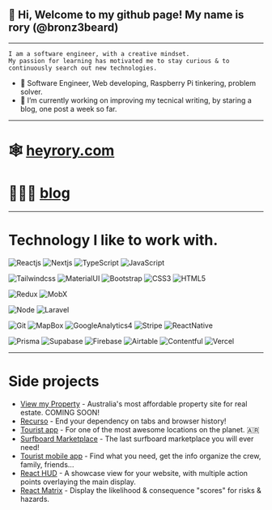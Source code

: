 ## 👋 Hi, Welcome to my github page! My name is rory (@bronz3beard)
---
```
I am a software engineer, with a creative mindset.
My passion for learning has motivated me to stay curious & to continuously search out new technologies.
```

- 👀 Software Engineer, Web developing, Raspberry Pi tinkering, problem solver.
- 🌱 I’m currently working on improving my tecnical writing, by staring a blog, one post a week so far.

---

# 🕸️ [heyrory.com](https://www.heyrory.com)
# 🙈🙉🙊 [blog](https://blog.heyrory.com)
---

# Technology I like to work with.

![Reactjs](https://img.shields.io/badge/react-%23323330.svg?style=for-the-badge&logo=react&logoColor=%23F7DF1E)
![Nextjs](https://img.shields.io/badge/nextjs-%23323330.svg?style=for-the-badge&logo=react&logoColor=%23F7DF1E)
![TypeScript](https://img.shields.io/badge/typescript-%23323330.svg?style=for-the-badge&logo=typescript&logoColor=%23F7DF1E)
![JavaScript](https://img.shields.io/badge/javascript-%23323330.svg?style=for-the-badge&logo=javascript&logoColor=%23F7DF1E)

![Tailwindcss](https://img.shields.io/badge/tailwindcss-%23323330.svg?style=for-the-badge&logo=tailwindcss&logoColor=%23F7DF1E)
![MaterialUI](https://img.shields.io/badge/mui-%23323330.svg?style=for-the-badge&logo=mui&logoColor=%23F7DF1E)
![Bootstrap](https://img.shields.io/badge/bootstrap-%23323330.svg?style=for-the-badge&logo=bootstrap&logoColor=%23F7DF1E)
![CSS3](https://img.shields.io/badge/css3-%23323330.svg?style=for-the-badge&logo=css3&logoColor=%23F7DF1E)
![HTML5](https://img.shields.io/badge/html5-%23323330.svg?style=for-the-badge&logo=html5&logoColor=%23F7DF1E)

![Redux](https://img.shields.io/badge/redux-%23323330.svg?style=for-the-badge&logo=redux&logoColor=%23F7DF1E)
![MobX](https://img.shields.io/badge/mobx-%23323330.svg?style=for-the-badge&logo=mobx&logoColor=%23F7DF1E)

![Node](https://img.shields.io/badge/nodejs-%23323330.svg?style=for-the-badge&logo=javascript&logoColor=%23F7DF1E)
![Laravel](https://img.shields.io/badge/laravel-%23323330.svg?style=for-the-badge&logo=laravel&logoColor=%23F7DF1E)

![Git](https://img.shields.io/badge/git-%23323330.svg?style=for-the-badge&logo=git&logoColor=%23F7DF1E)
![MapBox](https://img.shields.io/badge/mapbox-%23323330.svg?style=for-the-badge&logo=mapbox&logoColor=%23F7DF1E)
![GoogleAnalytics4](https://img.shields.io/badge/googleanalytics-%23323330.svg?style=for-the-badge&logo=googleanalytics&logoColor=%23F7DF1E)
![Stripe](https://img.shields.io/badge/stripe-%23323330.svg?style=for-the-badge&logo=stripe&logoColor=%23F7DF1E)
![ReactNative](https://img.shields.io/badge/reactnative-%23323330.svg?style=for-the-badge&logo=react&logoColor=%23F7DF1E)

![Prisma](https://img.shields.io/badge/prisma-%23323330.svg?style=for-the-badge&logo=prisma&logoColor=%23F7DF1E)
![Supabase](https://img.shields.io/badge/supabase-%23323330.svg?style=for-the-badge&logo=supabase&logoColor=%23F7DF1E)
![Firebase](https://img.shields.io/badge/firebase-%23323330.svg?style=for-the-badge&logo=firebase&logoColor=%23F7DF1E)
![Airtable](https://img.shields.io/badge/airtable-%23323330.svg?style=for-the-badge&logo=airtable&logoColor=%23F7DF1E)
![Contentful](https://img.shields.io/badge/contentful-%23323330.svg?style=for-the-badge&logo=contentful&logoColor=%23F7DF1E)
![Vercel](https://img.shields.io/badge/vercel-%23323330.svg?style=for-the-badge&logo=vercel&logoColor=%23F7DF1E)


---

# Side projects
- [View my Property](https://viewmyproperty.au/) - Australia's most affordable property site for real estate. COMING SOON!
- [Recurso](https://www.recurso.tech/) - End your dependency on tabs and browser history!
- [Tourist app](https://www.infomeliquina.com/) - For one of the most awesome locations on the planet. 🇦🇷
- [Surfboard Marketplace](https://www.shortboard.com.au/) - The last surfboard marketplace you will ever need!
- [Tourist mobile app](https://apps.apple.com/au/app/wtd-noosa/id1561416158) - Find what you need, get the info organize the crew, family, friends...
- [React HUD](https://www.npmjs.com/package/react-heads-up-display) - A showcase view for your website, with multiple action points overlaying the main display.
- [React Matrix](https://www.npmjs.com/package/react-data-matrix) - Display the likelihood & consequence "scores" for risks & hazards.


<!---
bronz3beard/bronz3beard is a ✨ special ✨ repository because its `README.md` (this file) appears on your GitHub profile.
You can click the Preview link to take a look at your changes.
--->
